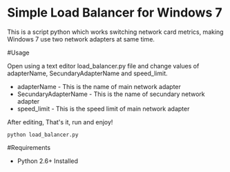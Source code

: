 
Simple Load Balancer for Windows 7
==================================

This is a script python which works switching network card metrics, making Windows 7 use two network adapters at same time.


#Usage

Open using a text editor load_balancer.py file and change values of adapterName, SecundaryAdapterName and speed_limit. 

 - adapterName - This is the name of main network adapter
 - SecundaryAdapterName - This is the name of secundary network adapter
 - speed_limit - This is the speed limit of main network adapter

After editing, That's it, run and enjoy!
  
    python load_balancer.py
  
#Requirements

  - Python 2.6+ Installed 